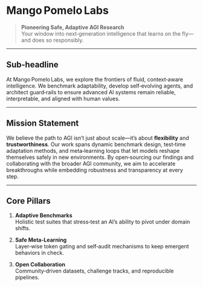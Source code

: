 # Mango Pomelo Labs

> **Pioneering Safe, Adaptive AGI Research**  
> Your window into next‑generation intelligence that learns on the fly—and does so responsibly.

---

## Sub‑headline

At Mango Pomelo Labs, we explore the frontiers of fluid, context‑aware intelligence. We benchmark adaptability, develop self‑evolving agents, and architect guard‑rails to ensure advanced AI systems remain reliable, interpretable, and aligned with human values.

---

## Mission Statement

We believe the path to AGI isn’t just about scale—it’s about **flexibility** and **trustworthiness**. Our work spans dynamic benchmark design, test‑time adaptation methods, and meta‑learning loops that let models reshape themselves safely in new environments. By open‑sourcing our findings and collaborating with the broader AGI community, we aim to accelerate breakthroughs while embedding robustness and transparency at every step.

---

## Core Pillars

1. **Adaptive Benchmarks**  
   Holistic test suites that stress‑test an AI’s ability to pivot under domain shifts.

2. **Safe Meta‑Learning**  
   Layer‑wise token gating and self‑audit mechanisms to keep emergent behaviors in check.

3. **Open Collaboration**  
   Community‑driven datasets, challenge tracks, and reproducible pipelines.
